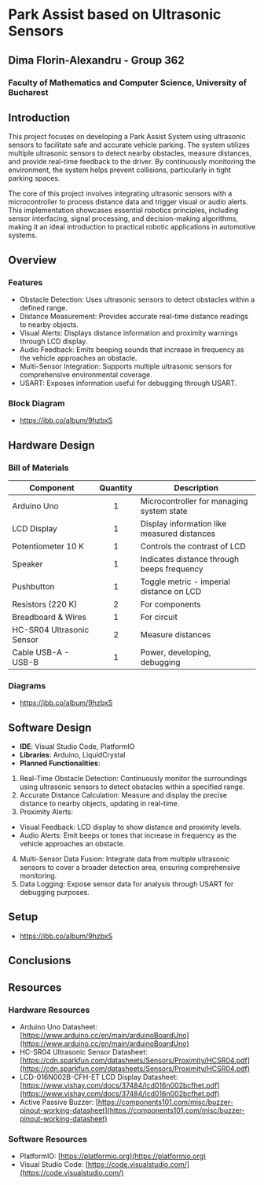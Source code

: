 # Park Assist based on Ultrasonic Sensors
## Dima Florin-Alexandru - Group 362
### Faculty of Mathematics and Computer Science, University of Bucharest

## **Introduction**

This project focuses on developing a Park Assist System using ultrasonic sensors to facilitate safe and accurate vehicle parking. The system utilizes multiple ultrasonic sensors to detect nearby obstacles, measure distances, and provide real-time feedback to the driver. By continuously monitoring the environment, the system helps prevent collisions, particularly in tight parking spaces.

The core of this project involves integrating ultrasonic sensors with a microcontroller to process distance data and trigger visual or audio alerts. This implementation showcases essential robotics principles, including sensor interfacing, signal processing, and decision-making algorithms, making it an ideal introduction to practical robotic applications in automotive systems.

## **Overview**

### **Features**
- Obstacle Detection: Uses ultrasonic sensors to detect obstacles within a defined range.
- Distance Measurement: Provides accurate real-time distance readings to nearby objects.
- Visual Alerts: Displays distance information and proximity warnings through LCD display.
- Audio Feedback: Emits beeping sounds that increase in frequency as the vehicle approaches an obstacle.
- Multi-Sensor Integration: Supports multiple ultrasonic sensors for comprehensive environmental coverage.
- USART: Exposes information useful for debugging through USART.

### **Block Diagram**
- https://ibb.co/album/9hzbxS

## **Hardware Design**

### **Bill of Materials**  
| Component                  | Quantity | Description                                   |
|----------------------------|:--------:|-----------------------------------------------|
| Arduino Uno                |    1     | Microcontroller for managing system state     |
| LCD Display                |    1     | Display information like measured distances   |
| Potentiometer 10 K         |    1     | Controls the contrast of LCD                  |
| Speaker                    |    1     | Indicates distance through beeps frequency    |
| Pushbutton                 |    1     | Toggle metric - imperial distance on LCD      |
| Resistors (220 K)          |    2     | For components                                |
| Breadboard & Wires         |    1     | For circuit                                   |
| HC-SR04 Ultrasonic Sensor  |    2     | Measure distances                             |
| Cable USB-A - USB-B        |    1     | Power, developing, debugging                  |

### Diagrams
- https://ibb.co/album/9hzbxS

## **Software Design**  
- **IDE**: Visual Studio Code, PlatformIO
- **Libraries**: Arduino, LiquidCrystal
- **Planned Functionalities**:
 1. Real-Time Obstacle Detection: Continuously monitor the surroundings using ultrasonic sensors to detect obstacles within a specified range.
 2. Accurate Distance Calculation: Measure and display the precise distance to nearby objects, updating in real-time.
 3. Proximity Alerts:
 - Visual Feedback: LCD display to show distance and proximity levels.
 - Audio Alerts: Emit beeps or tones that increase in frequency as the vehicle approaches an obstacle.
 4. Multi-Sensor Data Fusion: Integrate data from multiple ultrasonic sensors to cover a broader detection area, ensuring comprehensive monitoring.
 5. Data Logging: Expose sensor data for analysis through USART for debugging purposes.

## **Setup**  
- https://ibb.co/album/9hzbxS

## **Conclusions**

## **Resources**  
### **Hardware Resources**  
- Arduino Uno Datasheet: [https://www.arduino.cc/en/main/arduinoBoardUno](https://www.arduino.cc/en/main/arduinoBoardUno)
- HC-SR04 Ultrasonic Sensor Datasheet: [https://cdn.sparkfun.com/datasheets/Sensors/Proximity/HCSR04.pdf](https://cdn.sparkfun.com/datasheets/Sensors/Proximity/HCSR04.pdf)
- LCD-016N002B-CFH-ET LCD Display Datasheet: [https://www.vishay.com/docs/37484/lcd016n002bcfhet.pdf](https://www.vishay.com/docs/37484/lcd016n002bcfhet.pdf)
- Active Passive Buzzer: [https://components101.com/misc/buzzer-pinout-working-datasheet](https://components101.com/misc/buzzer-pinout-working-datasheet)

### **Software Resources**  
- PlatformIO: [https://platformio.org](https://platformio.org)  
- Visual Studio Code: [https://code.visualstudio.com/](https://code.visualstudio.com/)  
